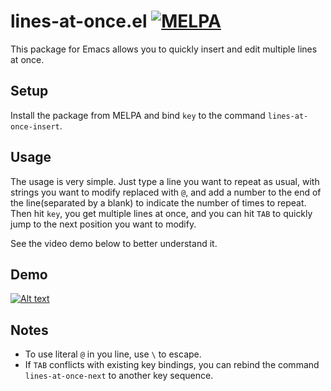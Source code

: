 # lines-at-once.el [![MELPA](https://melpa.org/packages/lines-at-once-badge.svg)](https://melpa.org/#/lines-at-once)
This package for Emacs allows you to quickly insert and edit multiple lines at once.

## Setup
Install the package from MELPA and bind `key` to the command `lines-at-once-insert`.

## Usage
The usage is very simple. Just type a line you want to repeat as usual, with strings you want to modify replaced with `@`, and add a number to the end of the line(separated by a blank) to indicate the number of times to repeat. Then hit `key`, you get multiple lines at once, and you can hit `TAB` to quickly jump to the next position you want to modify.

See the video demo below to better understand it.

## Demo
[![Alt text](https://img.youtube.com/vi/7ZoYGpRn9w0/0.jpg)](https://www.youtube.com/watch?v=7ZoYGpRn9w0)

## Notes
* To use literal `@` in you line, use `\` to escape.
* If `TAB` conflicts with existing key bindings, you can rebind the command `lines-at-once-next` to another key sequence.
